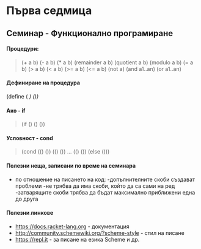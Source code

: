 # Първа седмица 
## Семинар - Функционално програмиране
#### Процедури:
> (+ a b) 
 (- a b)
 (* a b)
 (remainder a b)
 (quotient a b)
 (modulo a b)
 (= a b)
 (> a b)
 (< a b)
 (>= a b)
 (<= a b)
 (not a)
 (and a1..an)
 (or a1..an)
#### Дефиниране на процедура
(define (<name> <var>) (<body>))
#### Ако - if
>(if (<condition>)
(<if-true>)
(<if-false>))
#### Условност - cond
>(cond ((<condition-1>) (<condition-1-body>))
((<condition-2>) (<condition-2-body>))
...
((<condition-n>) (<condition-n-body>))
(else (<default-body>)))
#### Полезни неща, записани по време на семинара
* по отношение на писането на код:
-допълнителните скоби създават проблеми
-не трябва да има скоби, който да са сами на ред
-затварящите скоби трябва да бъдат максимално приближени една до друга
#### Полезни линкове
* https://docs.racket-lang.org - документация
* http://community.schemewiki.org/?scheme-style - стил на писане
* https://repl.it - за писане на езика Scheme и др.

